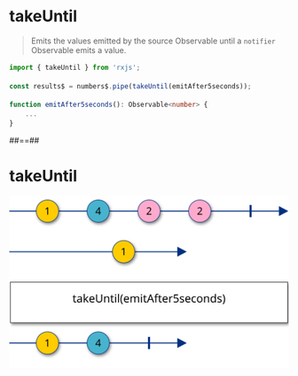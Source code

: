 # takeUntil

> Emits the values emitted by the source Observable until a `notifier` Observable emits a value.

```typescript
import { takeUntil } from 'rxjs';

const results$ = numbers$.pipe(takeUntil(emitAfter5seconds));

function emitAfter5seconds(): Observable<number> {
    ...
}
```

##==##

# takeUntil

![w-1000 center](../../assets/images/diagrams/operator_takeuntil.svg)
